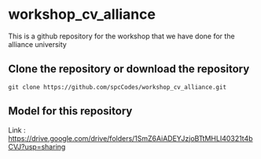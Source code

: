# workshop_cv_alliance
This is a github repository for the workshop that we have done for the alliance university

## Clone the repository or download the repository

```
git clone https://github.com/spcCodes/workshop_cv_alliance.git
```
## Model for this repository

Link : https://drive.google.com/drive/folders/1SmZ6AiADEYJzjoBTtMHLI40321t4bCVJ?usp=sharing

